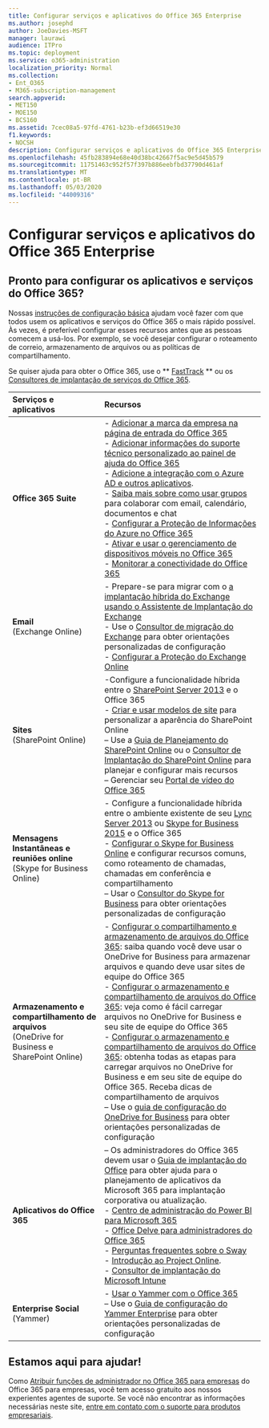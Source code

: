 ```yaml
---
title: Configurar serviços e aplicativos do Office 365 Enterprise
ms.author: josephd
author: JoeDavies-MSFT
manager: laurawi
audience: ITPro
ms.topic: deployment
ms.service: o365-administration
localization_priority: Normal
ms.collection:
- Ent_O365
- M365-subscription-management
search.appverid:
- MET150
- MOE150
- BCS160
ms.assetid: 7cec08a5-97fd-4761-b23b-ef3d66519e30
f1.keywords:
- NOCSH
description: Configurar serviços e aplicativos do Office 365 Enterprise
ms.openlocfilehash: 45fb283894e68e40d38bc42667f5ac9e5d45b579
ms.sourcegitcommit: 11751463c952f57f397b886eebfbd37790d461af
ms.translationtype: MT
ms.contentlocale: pt-BR
ms.lasthandoff: 05/03/2020
ms.locfileid: "44009316"
---
```

# <a name="configure-office-365-enterprise-services-and-applications"></a>Configurar serviços e aplicativos do Office 365 Enterprise

## <a name="ready-to-configure-your-office-365-services-and-applications"></a>Pronto para configurar os aplicativos e serviços do Office 365?

Nossas [instruções de configuração básica](https://support.office.com/article/Set-up-Office-365-for-business-6a3a29a0-e616-4713-99d1-15eda62d04fa) ajudam você fazer com que todos usem os aplicativos e serviços do Office 365 o mais rápido possível. Às vezes, é preferível configurar esses recursos antes que as pessoas comecem a usá-los. Por exemplo, se você desejar configurar o roteamento de correio, armazenamento de arquivos ou as políticas de compartilhamento. 
  
Se quiser ajuda para obter o Office 365, use o ** [FastTrack](https://fasttrack.microsoft.com/office) ** ou os [Consultores de implantação de serviços do Office 365](deployment-advisors-for-office-365.md).
  
|**Serviços e aplicativos**|**Recursos**|
|:-----|:-----|
|**Office 365 Suite** |- [Adicionar a marca da empresa na página de entrada do Office 365](https://support.office.com/article/Add-your-company-branding-to-Office-365-Sign-In-Page-a1229cdb-ce19-4da5-90c7-2b9b146aef0a) <br> - [Adicionar informações do suporte técnico personalizado ao painel de ajuda do Office 365](https://support.office.com/article/Add-customized-help-desk-info-to-the-Office-365-help-pane-9dd9b104-68f7-4d49-9a30-82561c7d79a3) <br> - [Adicione a integração com o Azure AD e outros aplicativos](https://support.office.com/article/Integrated-Apps-and-Azure-AD-for-Office-365-administrators-cb2250e3-451e-416f-bf4e-363549652c2a).  <br> - [Saiba mais sobre como usar grupos](https://support.office.com/Article/Learn-more-about-groups-b565caa1-5c40-40ef-9915-60fdb2d97fa2) para colaborar com email, calendário, documentos e chat <br> - [Configurar a Proteção de Informações do Azure no Office 365](https://technet.microsoft.com/library/dn532171.aspx) <br> - [Ativar e usar o gerenciamento de dispositivos móveis no Office 365](https://support.office.microsoft.com/article/Manage-mobile-devices-in-Office-365-dd892318-bc44-4eb1-af00-9db5430be3cd) <br> - [Monitorar a conectividade do Office 365](monitor-connectivity.md) |
|**Email** <br> (Exchange Online) | - Prepare-se para migrar com o [a implantação híbrida do Exchange usando o Assistente de Implantação do Exchange](https://technet.microsoft.com/exdeploy2013)  <br> - Use o [Consultor de migração do Exchange](https://aka.ms/office365setup) para obter orientações personalizadas de configuração  <br> - [Configurar a Proteção do Exchange Online](https://technet.microsoft.com/library/jj723153%28v=exchg.150%29.aspx) |
|**Sites** <br> (SharePoint Online) | -Configure a funcionalidade híbrida entre o [SharePoint Server 2013](https://technet.microsoft.com/library/jj838715) e o Office 365 <br> - [Criar e usar modelos de site](https://support.office.com/article/Create-and-use-site-templates-60371B0F-00E0-4C49-A844-34759EBDD989) para personalizar a aparência do SharePoint Online <br> – Use a [Guia de Planejamento do SharePoint Online](https://support.office.com/article/SharePoint-Online-Planning-Guide-for-Office-365-for-business-d5089cdf-3fd2-4230-acbd-20ecda2f9bb8) ou o [Consultor de Implantação do SharePoint Online](https://aka.ms/spoguidance) para planejar e configurar mais recursos <br> – Gerenciar seu [Portal de vídeo do Office 365](https://support.office.com/article/Manage-your-Office-365-Video-portal-c059465b-eba9-44e1-b8c7-8ff7793ff5da) |
|**Mensagens Instantâneas e reuniões online** <br> (Skype for Business Online) | - Configure a funcionalidade híbrida entre o ambiente existente de seu [Lync Server 2013](https://technet.microsoft.com/library/jj204805) ou [Skype for Business 2015](https://technet.microsoft.com/library/jj205403) e o Office 365  <br> - [Configurar o Skype for Business Online](https://support.office.com/article/Set-up-Skype-for-Business-Online-40296968-e779-4259-980b-c2de1c044c6e) e configurar recursos comuns, como roteamento de chamadas, chamadas em conferência e compartilhamento  <br> – Usar o [Consultor do Skype for Business](https://aka.ms/skypeguidance) para obter orientações personalizadas de configuração |
| **Armazenamento e compartilhamento de arquivos** <br> (OneDrive for Business e SharePoint Online) | - [Configurar o compartilhamento e armazenamento de arquivos do Office 365](https://support.office.com/article/7aa9cdc8-2245-4218-81ee-86fa7c35f1de#BKMK_WhatDif): saiba quando você deve usar o OneDrive for Business para armazenar arquivos e quando deve usar sites de equipe do Office 365 <br> - [Configurar o armazenamento e compartilhamento de arquivos do Office 365](https://support.office.com/article/7aa9cdc8-2245-4218-81ee-86fa7c35f1de#BKMK_MoveDocsVideo): veja como é fácil carregar arquivos no OneDrive for Business e seu site de equipe do Office 365 <br> - [Configurar o armazenamento e compartilhamento de arquivos do Office 365](https://support.office.com/article/7aa9cdc8-2245-4218-81ee-86fa7c35f1de#BKMK_Store): obtenha todas as etapas para carregar arquivos no OneDrive for Business e em seu site de equipe do Office 365. Receba dicas de compartilhamento de arquivos<br> – Use o [guia de configuração do OneDrive for Business](https://aka.ms/OD4Bguidance) para obter orientações personalizadas de configuração |
|**Aplicativos do Office 365** | – Os administradores do Office 365 devem usar o [Guia de implantação do Office](https://docs.microsoft.com/deployoffice) para obter ajuda para o planejamento de aplicativos da Microsoft 365 para implantação corporativa ou atualização.  <br> - [Centro de administração do Power BI para Microsoft 365](https://support.office.com/article/Power-BI-for-Office-365-Admin-Center-Help-5e391ecb-500c-47a3-bd0f-a6173b541044) <br> - [Office Delve para administradores do Office 365](https://support.office.com/article/Office-Delve-for-Office-365-admins-54f87a42-15a4-44b4-9df0-d36287d9531b) <br> - [Perguntas frequentes sobre o Sway](https://support.office.com/article/446380fa-25bf-47b2-996c-e12cb2f9d075) <br> - [Introdução ao Project Online](https://support.office.com/article/Get-started-with-Project-Online-e3e5f64f-ada5-4f9d-a578-130b2d4e5f11).  <br> - [Consultor de implantação do Microsoft Intune](https://aka.ms/intuneguidance) |
|**Enterprise Social** <br> (Yammer) | - [Usar o Yammer com o Office 365](https://support.office.com/article/Plan-for-Yammer-integration-with-Office-365-4086681f-6de1-4d39-aa72-752b2af1cbd7)  <br> – Use o [Guia de configuração do Yammer Enterprise](https://aka.ms/yammerdeploy) para obter orientações personalizadas de configuração |
   
## <a name="were-here-to-help"></a>Estamos aqui para ajudar!

Como [Atribuir funções de administrador no Office 365 para empresas](https://support.office.com/article/eac4d046-1afd-4f1a-85fc-8219c79e1504) do Office 365 para empresas, você tem acesso gratuito aos nossos experientes agentes de suporte. Se você não encontrar as informações necessárias neste site, [entre em contato com o suporte para produtos empresariais](https://support.office.com/article/32a17ca7-6fa0-4870-8a8d-e25ba4ccfd4b).